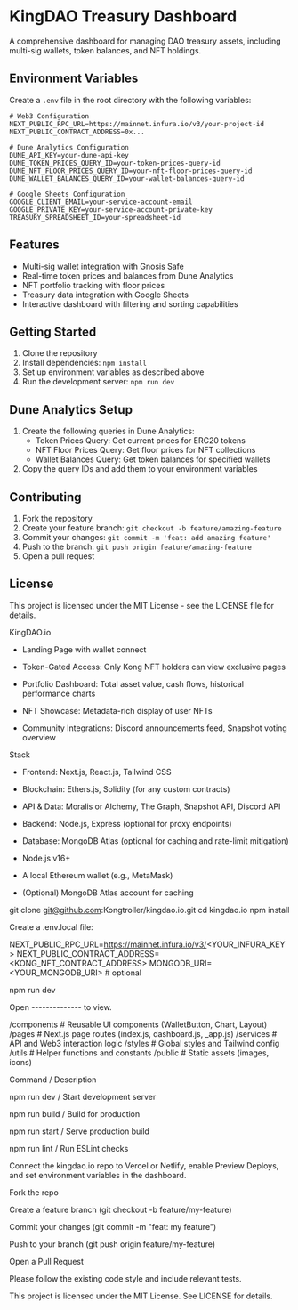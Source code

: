 # KingDAO Treasury Dashboard

A comprehensive dashboard for managing DAO treasury assets, including multi-sig wallets, token balances, and NFT holdings.

## Environment Variables

Create a `.env` file in the root directory with the following variables:

```env
# Web3 Configuration
NEXT_PUBLIC_RPC_URL=https://mainnet.infura.io/v3/your-project-id
NEXT_PUBLIC_CONTRACT_ADDRESS=0x...

# Dune Analytics Configuration
DUNE_API_KEY=your-dune-api-key
DUNE_TOKEN_PRICES_QUERY_ID=your-token-prices-query-id
DUNE_NFT_FLOOR_PRICES_QUERY_ID=your-nft-floor-prices-query-id
DUNE_WALLET_BALANCES_QUERY_ID=your-wallet-balances-query-id

# Google Sheets Configuration
GOOGLE_CLIENT_EMAIL=your-service-account-email
GOOGLE_PRIVATE_KEY=your-service-account-private-key
TREASURY_SPREADSHEET_ID=your-spreadsheet-id
```

## Features

- Multi-sig wallet integration with Gnosis Safe
- Real-time token prices and balances from Dune Analytics
- NFT portfolio tracking with floor prices
- Treasury data integration with Google Sheets
- Interactive dashboard with filtering and sorting capabilities

## Getting Started

1. Clone the repository
2. Install dependencies: `npm install`
3. Set up environment variables as described above
4. Run the development server: `npm run dev`

## Dune Analytics Setup

1. Create the following queries in Dune Analytics:
   - Token Prices Query: Get current prices for ERC20 tokens
   - NFT Floor Prices Query: Get floor prices for NFT collections
   - Wallet Balances Query: Get token balances for specified wallets
2. Copy the query IDs and add them to your environment variables

## Contributing

1. Fork the repository
2. Create your feature branch: `git checkout -b feature/amazing-feature`
3. Commit your changes: `git commit -m 'feat: add amazing feature'`
4. Push to the branch: `git push origin feature/amazing-feature`
5. Open a pull request

## License

This project is licensed under the MIT License - see the LICENSE file for details.

KingDAO.io

- Landing Page with wallet connect

- Token-Gated Access: Only Kong NFT holders can view exclusive pages

- Portfolio Dashboard: Total asset value, cash flows, historical performance charts

- NFT Showcase: Metadata-rich display of user NFTs

- Community Integrations: Discord announcements feed, Snapshot voting overview


Stack
- Frontend: Next.js, React.js, Tailwind CSS

- Blockchain: Ethers.js, Solidity (for any custom contracts)

- API & Data: Moralis or Alchemy, The Graph, Snapshot API, Discord API

- Backend: Node.js, Express (optional for proxy endpoints)

- Database: MongoDB Atlas (optional for caching and rate-limit mitigation)


- Node.js v16+

- A local Ethereum wallet (e.g., MetaMask)

- (Optional) MongoDB Atlas account for caching


git clone git@github.com:Kongtroller/kingdao.io.git
cd kingdao.io
npm install

Create a .env.local file:

NEXT_PUBLIC_RPC_URL=https://mainnet.infura.io/v3/<YOUR_INFURA_KEY>
NEXT_PUBLIC_CONTRACT_ADDRESS=<KONG_NFT_CONTRACT_ADDRESS>
MONGODB_URI=<YOUR_MONGODB_URI> # optional

npm run dev

Open -------------- to view.

/components    # Reusable UI components (WalletButton, Chart, Layout)
/pages         # Next.js page routes (index.js, dashboard.js, _app.js)
/services      # API and Web3 interaction logic
/styles        # Global styles and Tailwind config
/utils         # Helper functions and constants
/public        # Static assets (images, icons)

Command / Description

npm run dev / Start development server

npm run build / Build for production

npm run start / Serve production build

npm run lint / Run ESLint checks


Connect the kingdao.io repo to Vercel or Netlify, enable Preview Deploys, and set environment variables in the dashboard.

Fork the repo

Create a feature branch (git checkout -b feature/my-feature)

Commit your changes (git commit -m "feat: my feature")

Push to your branch (git push origin feature/my-feature)

Open a Pull Request

Please follow the existing code style and include relevant tests.

This project is licensed under the MIT License. See LICENSE for details.

